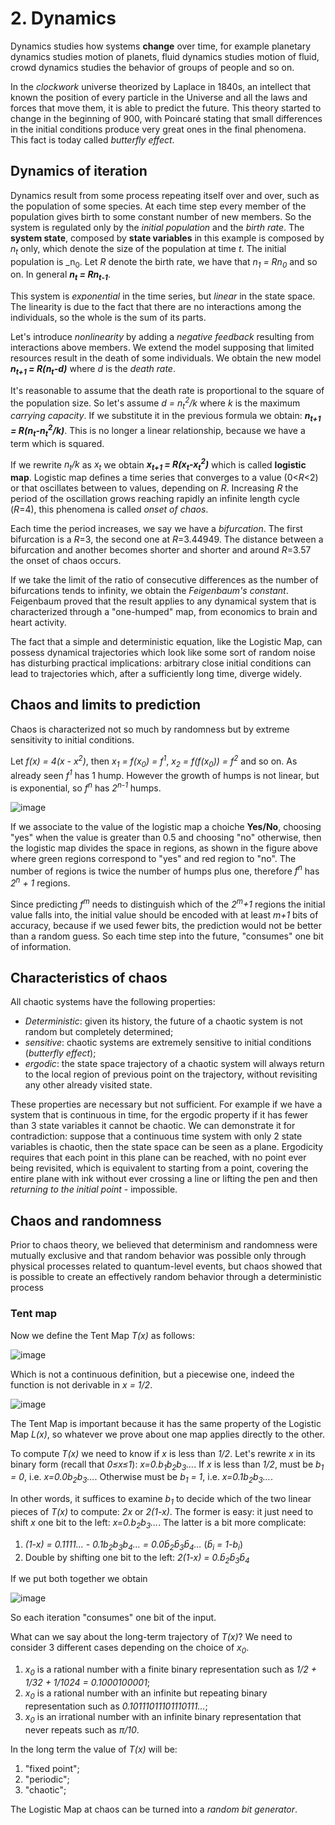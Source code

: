 # 2. Dynamics
Dynamics studies how systems **change** over time, for example planetary dynamics studies motion of planets, fluid dynamics studies motion of fluid, crowd dynamics studies the behavior of groups of people and so on.

In the _clockwork_ universe theorized by Laplace in 1840s, an intellect that known the position of every particle in the Universe and all the laws and forces that move them, it is able to predict the future. This theory started to change in the beginning of 900, with Poincaré stating that small differences in the initial conditions produce very great ones in the final phenomena. This fact is today called _butterfly effect_.

## Dynamics of iteration
Dynamics result from some process repeating itself over and over, such as the population of some species. At each time step every member of the population gives birth to some constant number of new members. So the system is regulated only by the _initial population_ and the _birth rate_. The **system state**, composed by **state variables** in this example is composed by _n<sub>t</sub>_ only, which denote the size of the population at time _t_. The initial population is _n<sub>0</sub>. Let _R_ denote the birth rate, we have that _n<sub>1</sub> = Rn<sub>0</sub>_ and so on. In general **_n<sub>t</sub> = Rn<sub>t-1</sub>_**.

This system is _exponential_ in the time series, but _linear_ in the state space. The linearity is due to the fact that there are no interactions among the individuals, so the whole is the sum of its parts.

Let's introduce _nonlinearity_ by adding a _negative feedback_ resulting from interactions above members. We extend the model supposing that limited resources result in the death of some individuals. We obtain the new model **_n<sub>t+1</sub> = R(n<sub>t</sub>-d)_** where _d_ is the _death rate_.

It's reasonable to assume that the death rate is proportional to the square of the population size. So let's assume _d = n<sub>t</sub><sup>2</sup>/k_ where _k_ is the maximum _carrying capacity_. If we substitute it in the previous formula we obtain:
**_n<sub>t+1</sub> = R(n<sub>t</sub>-n<sub>t</sub><sup>2</sup>/k)_**. This is no longer a linear relationship, because we have a term which is squared.

If we rewrite _n<sub>t</sub>/k_ as _x<sub>t</sub>_ we obtain **_x<sub>t+1</sub> = R(x<sub>t</sub>-x<sub>t</sub><sup>2</sup>)_** which is called **logistic map**. Logistic map defines a time series that converges to a value (0<_R_<2) or that oscillates between to values, depending on _R_. Increasing _R_ the period of the oscillation grows reaching rapidly an infinite length cycle (_R_=4), this phenomena is called _onset of chaos_.

Each time the period increases, we say we have a _bifurcation_. The first bifurcation is a _R_=3, the second one at _R_=3.44949. The distance between a bifurcation and another becomes shorter and shorter and around _R_=3.57 the onset of chaos occurs.

If we take the limit of the ratio of consecutive differences as the number of bifurcations tends to infinity, we obtain the _Feigenbaum's constant_. Feigenbaum proved that the result applies to any dynamical system that is characterized through a "one-humped" map, from economics to brain and heart activity.

The fact that a simple and deterministic equation, like the Logistic Map, can possess dynamical trajectories which look like some sort of random noise has disturbing practical implications: arbitrary close initial conditions can lead to trajectories which, after a sufficiently long time, diverge widely.

## Chaos and limits to prediction

Chaos is characterized not so much by randomness but by extreme sensitivity to initial conditions.

Let _f(x) = 4(x - x<sup>2</sup>)_, then _x<sub>1</sub> = f(x<sub>0</sub>) = f<sup>1</sup>_, _x<sub>2</sub> = f(f(x<sub>0</sub>)) = f<sup>2</sup>_ and so on. As already seen _f<sup>1</sup>_ has 1 hump. However the growth of humps is not linear, but is exponential, so _f<sup>n</sup>_ has _2<sup>n-1</sup>_ humps.

![image](https://user-images.githubusercontent.com/31796254/135715890-399308c0-8138-4275-8d3a-c90339418fcc.png)

If we associate to the value of the logistic map a choiche **Yes/No**, choosing "yes" when the value is greater than 0.5 and choosing "no" otherwise, then the logistic map divides the space in regions, as shown in the figure above where green regions correspond to "yes" and red region to "no". The number of regions is twice the number of humps plus one, therefore _f<sup>n</sup>_ has _2<sup>n</sup> + 1_ regions.

Since predicting _f<sup>m</sup>_ needs to distinguish which of the _2<sup>m</sup>+1_ regions the initial value falls into, the initial value should be encoded with at least _m+1_ bits of accuracy, because if we used fewer bits, the prediction would not be better than a random guess. So each time step into the future, "consumes" one bit of information.

## Characteristics of chaos

All chaotic systems have the following properties:
 - _Deterministic_: given its history, the future of a chaotic system is not random but completely determined;
 - _sensitive_: chaotic systems are extremely sensitive to initial conditions (_butterfly effect_);
 - _ergodic_: the state space trajectory of a chaotic system will always return to the local region of previous point on the trajectory, without revisiting any other already visited state.

These properties are necessary but not sufficient. For example if we have a system that is continuous in time, for the ergodic property if it has fewer than 3 state variables it cannot be chaotic. We can demonstrate it for contradiction: suppose that a continuous time system with only 2 state variables is chaotic, then the state space can be seen as a plane. Ergodicity requires that each point in this plane can be reached, with no point ever being revisited, which is equivalent to starting from a point, covering the entire plane with ink without ever crossing a line or lifting the pen and then _returning to the initial point_ - impossible.

## Chaos and randomness
Prior to chaos theory, we believed that determinism and randomness were mutually exclusive and that random behavior was possible only through physical processes related to quantum-level events, but chaos showed that is possible to create an effectively random behavior through a deterministic process

### Tent map
Now we define the Tent Map _T(x)_ as follows:

![image](https://user-images.githubusercontent.com/31796254/135717864-2a8af6ce-a651-4e7b-9073-31451c973dff.png)

Which is not a continuous definition, but a piecewise one, indeed the function is not derivable in _x = 1/2_.

![image](https://user-images.githubusercontent.com/31796254/135717977-4eff710d-b5cc-4373-81ac-cdf63b3be5b0.png)

The Tent Map is important because it has the same property of the Logistic Map _L(x)_, so whatever we prove about one map applies directly to the other.

To compute _T(x)_ we need to know if _x_ is less than _1/2_. Let's rewrite _x_ in its binary form (recall that _0≤x≤1_): _x=0.b<sub>1</sub>b<sub>2</sub>b<sub>3</sub>…_. If _x_ is less than _1/2_, must be _b<sub>1</sub> = 0_, i.e. _x=0.0b<sub>2</sub>b<sub>3</sub>…_. Otherwise must be _b<sub>1</sub> = 1_, i.e. _x=0.1b<sub>2</sub>b<sub>3</sub>…_.

In other words, it suffices to examine _b<sub>1</sub>_ to decide which of the two linear pieces of _T(x)_ to compute: _2x_ or _2(1-x)_. The former is easy: it just need to shift _x_ one bit to the left: _x=0.b<sub>2</sub>b<sub>3</sub>…_. The latter is a bit more complicate:
 1. _(1-x) = 0.1111... - 0.1b<sub>2</sub>b<sub>3</sub>b<sub>4</sub>… = 0.0b̄<sub>2</sub>b̄<sub>3</sub>b̄<sub>4</sub>…_ (_b̄<sub>i</sub> = 1-b<sub>i</sub>_)
 2. Double by shifting one bit to the left: _2(1-x) = 0.b̄<sub>2</sub>b̄<sub>3</sub>b̄<sub>4</sub>_

If we put both together we obtain

![image](https://user-images.githubusercontent.com/31796254/135718940-1be96419-75a1-433e-871b-ab1b80c79aad.png)

So each iteration "consumes" one bit of the input.

What can we say about the long-term trajectory of _T(x)_? We need to consider 3 different cases depending on the choice of _x<sub>0</sub>_.

 1. _x<sub>0</sub>_ is a rational number with a finite binary representation such as _1/2 + 1/32 + 1/1024 = 0.1000100001_;
 2. _x<sub>0</sub>_ is a rational number with an infinite but repeating binary representation such as _0.10111011101110111..._;
 3. _x<sub>0</sub>_ is an irrational number with an infinite binary representation that never repeats such as _π/10_.

In the long term the value of _T(x)_ will be:
 1. "fixed point";
 2. "periodic";
 3. "chaotic";

The Logistic Map at chaos can be turned into a _random bit generator_.
